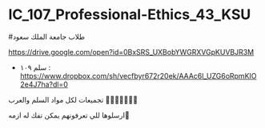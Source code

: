 # IC_107_Professional-Ethics_43_KSU
#طلاب جامعة الملك سعود

https://drive.google.com/open?id=0BxSRS_UXBobYWGRXVGpKUVBJR3M
+ سلم ١٠٩ : 
https://www.dropbox.com/sh/vecfbyr672r20ek/AAAc6l_UZG6oRpmKIO2e4J7ha?dl=0

تجميعات لكل مواد السلم والعرب 🔴🔴🔴🔴🔴👆🏻

ارسلوها للي تعرفونهم يمكن تفك له ازمه💜
